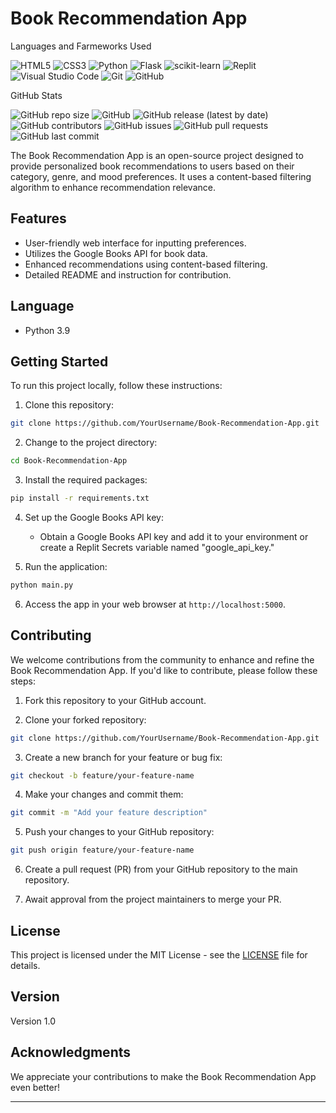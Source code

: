 # Book Recommendation App

Languages and Farmeworks Used

![HTML5](https://img.shields.io/badge/html5-%23E34F26.svg?style=for-the-badge&logo=html5&logoColor=white)
![CSS3](https://img.shields.io/badge/css3-%231572B6.svg?style=for-the-badge&logo=css3&logoColor=white)
![Python](https://img.shields.io/badge/python-3670A0?style=for-the-badge&logo=python&logoColor=ffdd54)
![Flask](https://img.shields.io/badge/flask-%23000.svg?style=for-the-badge&logo=flask&logoColor=white)
![scikit-learn](https://img.shields.io/badge/scikit--learn-%23F7931E.svg?style=for-the-badge&logo=scikit-learn&logoColor=white)
![Replit](https://img.shields.io/badge/Replit-DD1200?style=for-the-badge&logo=Replit&logoColor=white)
![Visual Studio Code](https://img.shields.io/badge/Visual%20Studio%20Code-0078d7.svg?style=for-the-badge&logo=visual-studio-code&logoColor=white)
![Git](https://img.shields.io/badge/git-%23F05033.svg?style=for-the-badge&logo=git&logoColor=white)
![GitHub](https://img.shields.io/badge/github-%23121011.svg?style=for-the-badge&logo=github&logoColor=white)

GitHub Stats

![GitHub repo size](https://img.shields.io/github/repo-size/fury-05/BookRecomendApp?style=for-the-badge)
![GitHub](https://img.shields.io/github/license/fury-05/BookRecomendApp?style=for-the-badge)
![GitHub release (latest by date)](https://img.shields.io/github/v/release/fury-05/BookRecomendApp?style=for-the-badge)
![GitHub contributors](https://img.shields.io/github/contributors/fury-05/BookRecomendApp?style=for-the-badge)
![GitHub issues](https://img.shields.io/github/issues/fury-05/BookRecomendApp?style=for-the-badge)
![GitHub pull requests](https://img.shields.io/github/issues-pr/fury-05/BookRecomendApp?style=for-the-badge)
![GitHub last commit](https://img.shields.io/github/last-commit/fury-05/BookRecomendApp?style=for-the-badge)

The Book Recommendation App is an open-source project designed to provide personalized book recommendations to users based on their category, genre, and mood preferences. It uses a content-based filtering algorithm to enhance recommendation relevance.

## Features

- User-friendly web interface for inputting preferences.
- Utilizes the Google Books API for book data.
- Enhanced recommendations using content-based filtering.
- Detailed README and instruction for contribution.

## Language

- Python 3.9

## Getting Started

To run this project locally, follow these instructions:

1. Clone this repository:

```bash
git clone https://github.com/YourUsername/Book-Recommendation-App.git
```

2. Change to the project directory:

```bash
cd Book-Recommendation-App
```

3. Install the required packages:

```bash
pip install -r requirements.txt
```

4. Set up the Google Books API key:
   - Obtain a Google Books API key and add it to your environment or create a Replit Secrets variable named "google_api_key."

5. Run the application:

```bash
python main.py
```

6. Access the app in your web browser at `http://localhost:5000`.

## Contributing

We welcome contributions from the community to enhance and refine the Book Recommendation App. If you'd like to contribute, please follow these steps:

1. Fork this repository to your GitHub account.

2. Clone your forked repository:

```bash
git clone https://github.com/YourUsername/Book-Recommendation-App.git
```

3. Create a new branch for your feature or bug fix:

```bash
git checkout -b feature/your-feature-name
```

4. Make your changes and commit them:

```bash
git commit -m "Add your feature description"
```

5. Push your changes to your GitHub repository:

```bash
git push origin feature/your-feature-name
```

6. Create a pull request (PR) from your GitHub repository to the main repository.

7. Await approval from the project maintainers to merge your PR.

## License

This project is licensed under the MIT License - see the [LICENSE](LICENSE) file for details.

## Version

Version 1.0

## Acknowledgments

We appreciate your contributions to make the Book Recommendation App even better!

---

